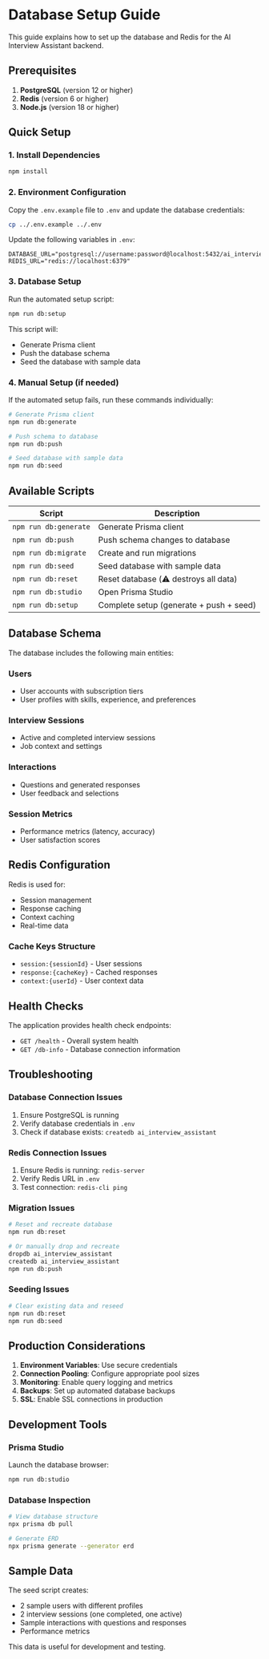 # Database Setup Guide

This guide explains how to set up the database and Redis for the AI Interview Assistant backend.

## Prerequisites

1. **PostgreSQL** (version 12 or higher)
2. **Redis** (version 6 or higher)
3. **Node.js** (version 18 or higher)

## Quick Setup

### 1. Install Dependencies
```bash
npm install
```

### 2. Environment Configuration
Copy the `.env.example` file to `.env` and update the database credentials:

```bash
cp ../.env.example ../.env
```

Update the following variables in `.env`:
```env
DATABASE_URL="postgresql://username:password@localhost:5432/ai_interview_assistant"
REDIS_URL="redis://localhost:6379"
```

### 3. Database Setup
Run the automated setup script:
```bash
npm run db:setup
```

This script will:
- Generate Prisma client
- Push the database schema
- Seed the database with sample data

### 4. Manual Setup (if needed)

If the automated setup fails, run these commands individually:

```bash
# Generate Prisma client
npm run db:generate

# Push schema to database
npm run db:push

# Seed database with sample data
npm run db:seed
```

## Available Scripts

| Script | Description |
|--------|-------------|
| `npm run db:generate` | Generate Prisma client |
| `npm run db:push` | Push schema changes to database |
| `npm run db:migrate` | Create and run migrations |
| `npm run db:seed` | Seed database with sample data |
| `npm run db:reset` | Reset database (⚠️ destroys all data) |
| `npm run db:studio` | Open Prisma Studio |
| `npm run db:setup` | Complete setup (generate + push + seed) |

## Database Schema

The database includes the following main entities:

### Users
- User accounts with subscription tiers
- User profiles with skills, experience, and preferences

### Interview Sessions
- Active and completed interview sessions
- Job context and settings

### Interactions
- Questions and generated responses
- User feedback and selections

### Session Metrics
- Performance metrics (latency, accuracy)
- User satisfaction scores

## Redis Configuration

Redis is used for:
- Session management
- Response caching
- Context caching
- Real-time data

### Cache Keys Structure
- `session:{sessionId}` - User sessions
- `response:{cacheKey}` - Cached responses
- `context:{userId}` - User context data

## Health Checks

The application provides health check endpoints:

- `GET /health` - Overall system health
- `GET /db-info` - Database connection information

## Troubleshooting

### Database Connection Issues
1. Ensure PostgreSQL is running
2. Verify database credentials in `.env`
3. Check if database exists: `createdb ai_interview_assistant`

### Redis Connection Issues
1. Ensure Redis is running: `redis-server`
2. Verify Redis URL in `.env`
3. Test connection: `redis-cli ping`

### Migration Issues
```bash
# Reset and recreate database
npm run db:reset

# Or manually drop and recreate
dropdb ai_interview_assistant
createdb ai_interview_assistant
npm run db:push
```

### Seeding Issues
```bash
# Clear existing data and reseed
npm run db:reset
npm run db:seed
```

## Production Considerations

1. **Environment Variables**: Use secure credentials
2. **Connection Pooling**: Configure appropriate pool sizes
3. **Monitoring**: Enable query logging and metrics
4. **Backups**: Set up automated database backups
5. **SSL**: Enable SSL connections in production

## Development Tools

### Prisma Studio
Launch the database browser:
```bash
npm run db:studio
```

### Database Inspection
```bash
# View database structure
npx prisma db pull

# Generate ERD
npx prisma generate --generator erd
```

## Sample Data

The seed script creates:
- 2 sample users with different profiles
- 2 interview sessions (one completed, one active)
- Sample interactions with questions and responses
- Performance metrics

This data is useful for development and testing.